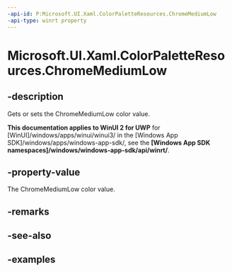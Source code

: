 ```yaml
---
-api-id: P:Microsoft.UI.Xaml.ColorPaletteResources.ChromeMediumLow
-api-type: winrt property
---
```


<!-- Property syntax.
public IReference<Color> ChromeMediumLow { get;  set; }
-->

# Microsoft.UI.Xaml.ColorPaletteResources.ChromeMediumLow

## -description

Gets or sets the ChromeMediumLow color value.

**This documentation applies to WinUI 2 for UWP** for [WinUI]/windows/apps/winui/winui3/ in the [Windows App SDK]/windows/apps/windows-app-sdk/, see the **[Windows App SDK namespaces]/windows/windows-app-sdk/api/winrt/**.

## -property-value

The ChromeMediumLow color value.

## -remarks

## -see-also

## -examples

